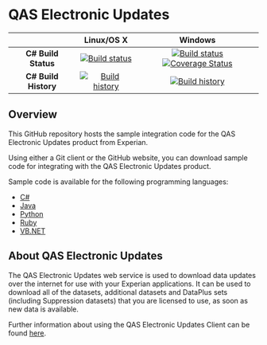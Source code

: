 # QAS Electronic Updates

<!--
[![Issues](https://img.shields.io/github/issues/experiandataquality/electronicupdates.svg?label=Issues)](https://github.com/experiandataquality/electronicupdates/issues) [![License](https://img.shields.io/github/license/experiandataquality/electronicupdates.svg?label=License)](https://github.com/experiandataquality/electronicupdates/blob/master/LICENSE)
-->

| | Linux/OS X | Windows |
|:-:|:-:|:-:|
| **C# Build Status** | [![Build status](https://img.shields.io/travis/experiandataquality/electronicupdates/master.svg)](https://travis-ci.org/experiandataquality/electronicupdates) | [![Build status](https://img.shields.io/appveyor/ci/experiandataquality/electronicupdates/master.svg)](https://ci.appveyor.com/project/experiandataquality/electronicupdates) [![Coverage Status](https://img.shields.io/codecov/c/github/experiandataquality/electronicupdates/master.svg)](https://codecov.io/github/experiandataquality/electronicupdates) |
| **C# Build History** | [![Build history](https://ci-buildstats.azurewebsites.net/travisci/chart/experiandataquality/electronicupdates?branch=master&includeBuildsFromPullRequest=false)](https://travis-ci.org/experiandataquality/electronicupdates) |  [![Build history](https://ci-buildstats.azurewebsites.net/appveyor/chart/experiandataquality/electronicupdates?branch=master&includeBuildsFromPullRequest=false)](https://ci.appveyor.com/project/experiandataquality/electronicupdates) |

## Overview

This GitHub repository hosts the sample integration code for the QAS Electronic Updates product from Experian.

Using either a Git client or the GitHub website, you can download sample code for integrating with the QAS Electronic Updates product.

Sample code is available for the following programming languages:

 * [C#](https://github.com/experiandataquality/electronicupdates/tree/master/src/CSharp)
 * [Java](https://github.com/experiandataquality/electronicupdates/tree/master/src/Java)
 * [Python](https://github.com/experiandataquality/electronicupdates/tree/master/src/Python)
 * [Ruby](https://github.com/experiandataquality/electronicupdates/tree/master/src/Ruby)
 * [VB.NET](https://github.com/experiandataquality/electronicupdates/tree/master/src/VB.NET)

## About QAS Electronic Updates

The QAS Electronic Updates web service is used to download data updates over the internet for use with your Experian applications. It can be used to download all of the datasets, additional datasets and DataPlus sets (including Suppression datasets) that you are licensed to use, as soon as new data is available.

Further information about using the QAS Electronic Updates Client can be found [here](http://support.qas.com/using_electronic_updates_1986.htm).
